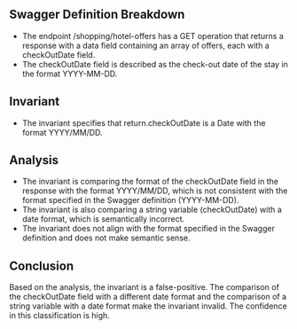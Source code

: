 ## Swagger Definition Breakdown
- The endpoint /shopping/hotel-offers has a GET operation that returns a response with a data field containing an array of offers, each with a checkOutDate field.
- The checkOutDate field is described as the check-out date of the stay in the format YYYY-MM-DD.

## Invariant
- The invariant specifies that return.checkOutDate is a Date with the format YYYY/MM/DD.

## Analysis
- The invariant is comparing the format of the checkOutDate field in the response with the format YYYY/MM/DD, which is not consistent with the format specified in the Swagger definition (YYYY-MM-DD).
- The invariant is also comparing a string variable (checkOutDate) with a date format, which is semantically incorrect.
- The invariant does not align with the format specified in the Swagger definition and does not make semantic sense.

## Conclusion
Based on the analysis, the invariant is a false-positive. The comparison of the checkOutDate field with a different date format and the comparison of a string variable with a date format make the invariant invalid. The confidence in this classification is high.
